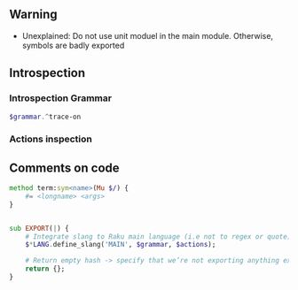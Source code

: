 ## Warning

* Unexplained: Do not use unit moduel in the main module. Otherwise, symbols are badly exported


## Introspection

### Introspection Grammar

```raku
$grammar.^trace-on
```

### Actions inspection


## Comments on code

```raku
method term:sym<name>(Mu $/) {
    #= <longname> <args>
}


sub EXPORT(|) {
    # Integrate slang to Raku main language (i.e not to regex or quote)
    $*LANG.define_slang('MAIN', $grammar, $actions);

    # Return empty hash -> specify that we’re not exporting anything extra
    return {};
}
```
